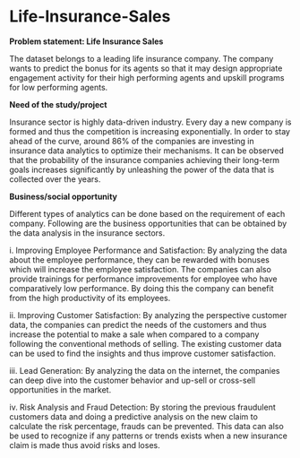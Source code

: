 # Life-Insurance-Sales

**Problem statement: Life Insurance Sales**

The dataset belongs to a leading life insurance company. The company wants to predict the bonus for its agents so that it may design appropriate engagement 
activity for their high performing agents and upskill programs for low performing agents.

**Need of the study/project**

Insurance sector is highly data-driven industry. Every day a new company is formed and thus the competition is increasing exponentially. In order to stay ahead of the curve, around 86% of the companies are investing in insurance data analytics to optimize their mechanisms. It can be observed that the probability of the insurance companies achieving their long-term goals increases significantly by unleashing the power of the data that is collected over the years.

**Business/social opportunity**

Different types of analytics can be done based on the requirement of each company. Following are the business opportunities that can be obtained by the data analysis in the insurance sectors.

i. Improving Employee Performance and Satisfaction: By analyzing the data about the employee performance, they can be rewarded with bonuses which will increase the employee satisfaction. The companies can also provide trainings for performance improvements for employee who have comparatively low performance. By doing this the company can benefit from the high productivity of its employees.
     
ii. Improving Customer Satisfaction: By analyzing the perspective customer data, the companies can predict the needs of the customers and thus increase the potential to make a sale when compared to a company following the conventional methods of selling. The existing customer data can be used to find the insights and thus improve customer satisfaction.
     
iii. Lead Generation: By analyzing the data on the internet, the companies can deep dive into the customer behavior and up-sell or cross-sell opportunities in the market.

iv. Risk Analysis and Fraud Detection: By storing the previous fraudulent customers data and doing a predictive analysis on the new claim to calculate the risk percentage, frauds can be prevented. This data can also be used to recognize if any patterns or trends exists when a new insurance claim is made thus avoid risks and loses.
